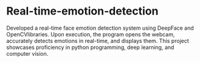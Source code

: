 # Real-time-emotion-detection
Developed a real-time face emotion detection  system using DeepFace and OpenCVlibraries. Upon execution, the program opens the webcam, accurately  detects emotions in real-time, and displays them. This project showcases proficiency in python programming, deep learning, and computer vision.
